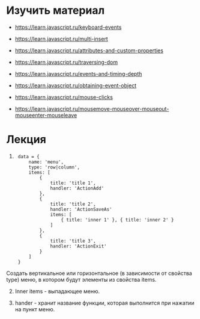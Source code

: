# Изучить материал
+ https://learn.javascript.ru/keyboard-events
+ https://learn.javascript.ru/multi-insert

+ https://learn.javascript.ru/attributes-and-custom-properties
+ https://learn.javascript.ru/traversing-dom
+ https://learn.javascript.ru/events-and-timing-depth
+ https://learn.javascript.ru/obtaining-event-object
+ https://learn.javascript.ru/mouse-clicks
+ https://learn.javascript.ru/mousemove-mouseover-mouseout-mouseenter-mouseleave


# Лекция

1) 
		data = { 
			name: 'menu', 
			type: 'row|column', 
			items: [
				{
					title: 'title 1',
					handler: 'ActionAdd'
				},
				{
					title: 'title 2',
					handler: 'ActionSaveAs'
					items: [
						{ title: 'inner 1' }, { title: 'inner 2' }
					]
				},
				{
					title: 'title 3',
					handler: 'ActionExit'
				}
			]
		}

Создать вертикальное или горизонтальное (в зависимости от свойства type) меню, в котором будут элементы из свойства items.



2) Inner items - выпадающее меню.



3) hander - хранит название функции, которая выполнится при нажатии на пункт меню.